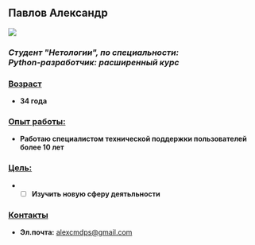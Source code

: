 ## Павлов Александр 

![](../img/photo_1.png)

### ___Студент "Нетологии", по специальности:<br/> Python-разработчик: расширенный курс___

### <u>Возраст</u>
* __34 года__

### <u>**Опыт работы:**</u>
* __Работаю специалистом технической поддержки пользователей более 10 лет__

### <u>**Цель:**</u>
* - [ ] __Изучить новую сферу деятьльности__
  
### <u>**Контакты**</u>
* **Эл.почта:** <alexcmdps@gmail.com>


